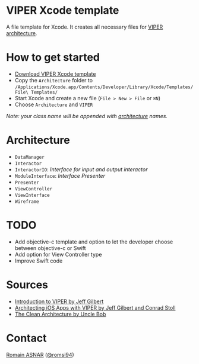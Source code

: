 # VIPER Xcode template

A file template for Xcode. It creates all necessary files for [VIPER architecture](http://mutualmobile.github.io/blog/2013/12/04/viper-introduction/).

# How to get started

- [Download VIPER Xcode template](https://github.com/romsi/VIPERXCodeTemplate/archive/master.zip)
- Copy the `Architecture` folder to `/Applications/Xcode.app/Contents/Developer/Library/Xcode/Templates/File\ Templates/`
- Start Xcode and create a new file (`File > New > File` or `⌘N`)
- Choose `Architecture` and `VIPER`

_Note: your class name will be appended with [architecture](#architecture) names._

# Architecture

- `DataManager`
- `Interactor`
- `InteractorIO`: _Interface for input and output interactor_
- `ModuleInterface`: _Interface Presenter_
- `Presenter`
- `ViewController`
- `ViewInterface`
- `Wireframe`

# TODO

- Add objective-c template and option to let the developer choose between objective-c or Swift
- Add option for View Controller type
- Improve Swift code

# Sources

- [Introduction to VIPER by Jeff Gilbert](http://mutualmobile.github.io/blog/2013/12/04/viper-introduction/)
- [Architecting iOS Apps with VIPER by Jeff Gilbert and Conrad Stoll](http://www.objc.io/issue-13/viper.html)
- [The Clean Architecture by Uncle Bob](http://blog.8thlight.com/uncle-bob/2012/08/13/the-clean-architecture.html)

# Contact

[Romain ASNAR](https://github.com/romsi) ([@romsi94](https://twitter.com/romsi94))